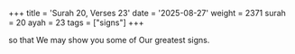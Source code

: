 +++
title = 'Surah 20, Verses 23'
date = '2025-08-27'
weight = 2371
surah = 20
ayah = 23
tags = ["signs"]
+++

so that We may show you some of Our greatest signs.
